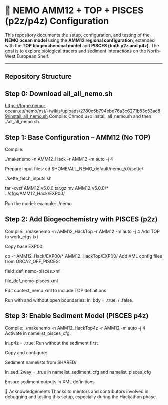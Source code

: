 # 🌊 NEMO AMM12 + TOP + PISCES (p2z/p4z) Configuration

This repository documents the setup, configuration, and testing of the **NEMO ocean model** using the **AMM12 regional configuration**, extended with the **TOP biogeochemical model** and **PISCES (both p2z and p4z)**. The goal is to explore biological tracers and sediment interactions on the North-West European Shelf.

---

## Repository Structure
## Step 0: Download all_all_nemo.sh 
https://forge.nemo-ocean.eu/nemo/nst/-/wikis/uploads/2780c5b794ebd76a3c6271b53c53ac89/install_all_nemo.sh 
Compile:
Chmod u+x install_all_nemo.sh and then 
./all_all_nemo.sh



## Step 1: Base Configuration – AMM12 (No TOP)
Compile:

./makenemo -n AMM12_Hack -r AMM12 -m auto -j 4

Prepare input files:
cd $HOME/ALL_NEMO_default/nemo_5.0/sette/

./sette_fetch_inputs.sh

tar -xvzf AMM12_v5.0.0.tar.gz
mv AMM12_v5.0.0/* ../cfgs/AMM12_Hack/EXP00/

Run the model: example: ./nemo


## Step 2: Add Biogeochemistry with PISCES (p2z)

Compile:
./makenemo -n AMM12_HackTop -r AMM12 -m auto -j 4
Add TOP to work_cfgs.txt

Copy base EXP00:

cp -r AMM12_Hack/EXP00/* AMM12_HackTop/EXP00/
Add XML config files from ORCA2_OFF_PISCES:

field_def_nemo-pisces.xml

file_def_nemo-pisces.xml

Edit context_nemo.xml to include TOP definitions

Run with and without open boundaries: ln_bdy = .true. / .false.

## Step 3: Enable Sediment Model (PISCES p4z)

Compile:
./makenemo -n AMM12_HackTop4z -r AMM12 -m auto -j 4
Activate in namelist_pisces_cfg:

ln_p4z = .true.
Run without the sediment first

Copy and configure:

Sediment namelists from SHARED/

ln_sed_2way = .true in namelist_sediment_cfg and namelist_pisces_cfg

Ensure sediment outputs in XML definitions



🤝 Acknowledgements
Thanks to mentors and contributors involved in debugging and testing this setup, especially during the Hackathon phase.

